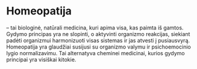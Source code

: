 # Homeopatija

– tai biologinė, natūrali medicina, kuri apima visa, kas paimta iš gamtos. Gydymo principas yra ne slopinti, o aktyvinti organizmo reakcijas, siekiant padėti organizmui harmonizuoti visas sistemas ir jas atvesti į pusiausvyrą. Homeopatija yra glaudžiai susijusi su organizmo valymu ir psichoemocinio lygio normalizavimu. Tai alternatyva cheminei medicinai, kurios gydymo principai yra visiškai kitokie.